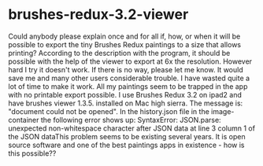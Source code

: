 # brushes-redux-3.2-viewer
Could anybody please explain once and for all if, how, or when it will be possible to export the tiny Brushes Redux paintings to a size that allows printing? According to the description with the program, it should be possible with the help of the viewer to export at 6x the resolution. However hard I try it doesn't work. If there is no way, please let me know. It would save me and many other users considerable trouble. I have wasted quite a lot of time to make it work. All my paintings seem to be trapped in the app with no printable export possible. I use Brushes Redux 3.2 on ipad2 and have brushes viewer 1.3.5. installed on Mac high sierra. The message is: "document could not be opened". In the history.json file in the image-container the following error shows up: SyntaxError: JSON.parse: unexpected non-whitespace character after JSON data at line 3 column 1 of the JSON dataThis problem seems to be existing several years. It is open source software and one of the best paintings apps in existence - how is this possible?? 
